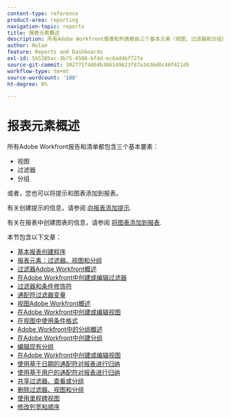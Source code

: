 ```yaml
---
content-type: reference
product-area: reporting
navigation-topic: reports
title: 报表元素概述
description: 所有Adobe Workfront报表和列表都由三个基本元素（视图、过滤器和分组）组合而成。
author: Nolan
feature: Reports and Dashboards
exl-id: 5b5385ac-3b75-4500-bf4d-ec6ad4bf727a
source-git-commit: 302771f4d64b386149623f87a3436d0c40f421d5
workflow-type: tm+mt
source-wordcount: '188'
ht-degree: 0%

---
```


# 报表元素概述

所有Adobe Workfront报告和清单都包含三个基本要素：

* 视图
* 过滤器
* 分组

或者，您也可以将提示和图表添加到报表。

有关创建提示的信息，请参阅 [向报表添加提示](../../../reports-and-dashboards/reports/creating-and-managing-reports/add-prompt-report.md).

有关在报表中创建图表的信息，请参阅 [将图表添加到报表](../../../reports-and-dashboards/reports/creating-and-managing-reports/add-chart-report.md).

本节包含以下文章：

* [基本报表创建程序](https://one.workfront.com/s/basic-report-creation-program)
* [报表元素：过滤器、视图和分组](../../../reports-and-dashboards/reports/reporting-elements/reporting-elements-filters-views-groupings.md)
* [过滤器Adobe Workfront概述](../../../reports-and-dashboards/reports/reporting-elements/filters-overview.md)
* [在Adobe Workfront中创建或编辑过滤器](../../../reports-and-dashboards/reports/reporting-elements/create-filters.md)
* [过滤器和条件修饰符](../../../reports-and-dashboards/reports/reporting-elements/filter-condition-modifiers.md)
* [通配符过滤器变量](../../../reports-and-dashboards/reports/reporting-elements/understand-wildcard-filter-variables.md)
* [视图Adobe Workfront概述](../../../reports-and-dashboards/reports/reporting-elements/views-overview.md)
* [在Adobe Workfront中创建或编辑视图](../../../reports-and-dashboards/reports/reporting-elements/create-edit-views.md)
* [在视图中使用条件格式](../../../reports-and-dashboards/reports/reporting-elements/use-conditional-formatting-views.md)
* [Adobe Workfront中的分组概述](../../../reports-and-dashboards/reports/reporting-elements/groupings-overview.md)
* [在Adobe Workfront中创建分组](../../../reports-and-dashboards/reports/reporting-elements/create-groupings.md)
* [编辑现有分组](../../../reports-and-dashboards/reports/reporting-elements/edit-existing-groupings.md)
* [在Adobe Workfront中创建或编辑视图](../../../reports-and-dashboards/reports/reporting-elements/create-edit-views.md)
* [使用基于日期的通配符对报表进行归纳](../../../reports-and-dashboards/reports/reporting-elements/use-date-based-wildcards-generalize-reports.md)
* [使用基于用户的通配符对报表进行归纳](../../../reports-and-dashboards/reports/reporting-elements/use-user-based-wildcards-generalize-reports.md)
* [共享过滤器、查看或分组](../../../reports-and-dashboards/reports/reporting-elements/share-filter-view-grouping.md)
* [删除过滤器、视图和分组](../../../reports-and-dashboards/reports/reporting-elements/remove-filters-views-groupings.md)
* [使用里程碑视图](../../../reports-and-dashboards/reports/reporting-elements/use-milestone-view.md)
* [修改列宽和顺序](../../../reports-and-dashboards/reports/reporting-elements/modify-column-width-order.md)
